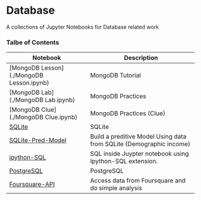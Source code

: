 # Database
A collections of Jupyter Notebooks for Database related work

### Talbe of Contents ###
|Notebook|Description|
|--------------|-----------------------------------|
|[MongoDB Lesson](./MongoDB Lesson.ipynb)|MongoDB Tutorial|
|[MongoDB Lab](./MongoDB Lab.ipynb)|MongoDB Practices|
|[MongoDB Clue](./MongoDB Clue.ipynb)|MongoDB Practices (Clue)|
|[SQLite](./SQLite.ipynb)|SQLite|
|[SQLite-Pred-Model](./SQLite-Pred-Model.ipynb)|Build a preditive Model Using data from SQLite (Demographic income)|
|[ipython-SQL](./ipython-SQL.ipynb)|SQL inside Juypter notebook using Ipython-SQL extension.|
|[PostgreSQL](./PostgreSQL.ipynb)|PostgreSQL|
|[Foursquare-API](./Foursquare-API.ipynb)|Access data from Foursquare and do simple analysis|
